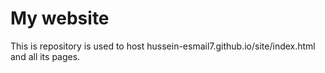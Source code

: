 # My website
This is repository is used to host hussein-esmail7.github.io/site/index.html and all its pages. 
